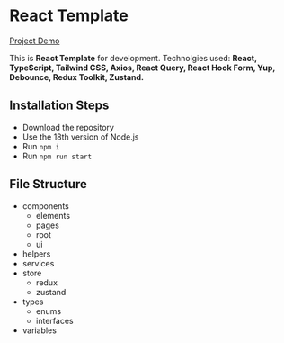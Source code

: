 # React Template

[Project Demo](https://dimarogkov.github.io/react-template)

This is **React Template** for development. Technolgies used: **React, TypeScript, Tailwind CSS, Axios, React Query, React Hook Form, Yup, Debounce, Redux Toolkit, Zustand.**

## Installation Steps

-   Download the repository
-   Use the 18th version of Node.js
-   Run `npm i`
-   Run `npm run start`

## File Structure

-   components
    -   elements
    -   pages
    -   root
    -   ui
-   helpers
-   services
-   store
    -   redux
    -   zustand
-   types
    -   enums
    -   interfaces
-   variables
